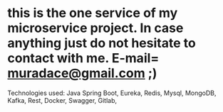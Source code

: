 # this is the one service of my microservice project. In case anything just do not hesitate to contact with me. E-mail= muradace@gmail.com ;)


Technologies used: Java Spring Boot, Eureka, Redis, Mysql, MongoDB, Kafka, Rest, Docker, Swagger, Gitlab,
